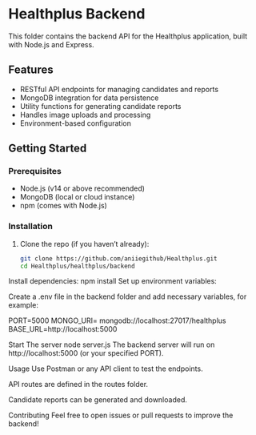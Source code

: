 # Healthplus Backend

This folder contains the backend API for the Healthplus application, built with Node.js and Express.

## Features

- RESTful API endpoints for managing candidates and reports
- MongoDB integration for data persistence
- Utility functions for generating candidate reports
- Handles image uploads and processing
- Environment-based configuration

## Getting Started

### Prerequisites

- Node.js (v14 or above recommended)
- MongoDB (local or cloud instance)
- npm (comes with Node.js)

### Installation

1. Clone the repo (if you haven’t already):

   ```bash
   git clone https://github.com/aniiegithub/Healthplus.git
   cd Healthplus/healthplus/backend
Install dependencies:
npm install
Set up environment variables:

Create a .env file in the backend folder and add necessary variables, for example:

PORT=5000
MONGO_URI= mongodb://localhost:27017/healthplus
BASE_URL=http://localhost:5000

Start The server
node server.js
The backend server will run on http://localhost:5000 (or your specified PORT).

Usage
Use Postman or any API client to test the endpoints.

API routes are defined in the routes folder.

Candidate reports can be generated and downloaded.

Contributing
Feel free to open issues or pull requests to improve the backend!
